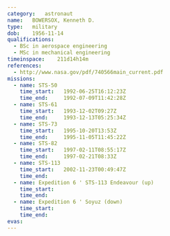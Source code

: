 ```yaml
---
category:	astronaut
name:	BOWERSOX, Kenneth D.
type:	military
dob:	1956-11-14
qualifications:
  - BSc in aerospace engineering
  - MSc in mechanical engineering
timeinspace:	211d14h14m
references:
  - http://www.nasa.gov/pdf/740566main_current.pdf
missions:
  - name: STS-50
    time_start:   1992-06-25T16:12:23Z
    time_end:     1992-07-09T11:42:28Z
  - name: STS-61
    time_start:   1993-12-02T09:27Z
    time_end:     1993-12-13T05:25:34Z
  - name: STS-73
    time_start:   1995-10-20T13:53Z
    time_end:     1995-11-05T11:45:22Z
  - name: STS-82
    time_start:   1997-02-11T08:55:17Z
    time_end:     1997-02-21T08:33Z
  - name: STS-113
    time_start:   2002-11-23T00:49:47Z
    time_end:     
  - name: Expedition 6 ' STS-113 Endeavour (up)
    time_start:   
    time_end:     
  - name: Expedition 6 ' Soyuz (down)
    time_start:   
    time_end:     
evas:
---
```

